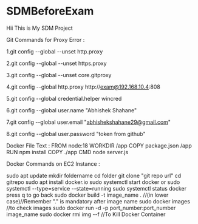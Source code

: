 # SDMBeforeExam

Hii This is My SDM Project

Git Commands for Proxy Error :

1.git config --global --unset http.proxy

2.git config --global --unset https.proxy

3.git config --global --unset core.gitproxy

4.git config --global http.proxy http://exam@192.168.10.4:808

5.git config --global credential.helper wincred

6.git config --global user.name "Abhishek Shahane"

7.git config --global user.email "abhishekshahane29@gmail.com"

8.git config --global user.password "token from github"

Docker File Text : FROM node:18 WORKDIR /app COPY package.json /app RUN npm install COPY ./app CMD node server.js

Docker Commands on EC2 Instance :

sudo apt update
mkdir foldername
cd folder
git clone "git repo url"
cd gitrepo
sudo apt install docker.io
sudo systemctl start docker or
sudo systemctl --type=service --state=running
sudo systemctl status docker
press q to go back
sudo docker build -t image_name . //(in lower case)//Remember "." is mandatory after image name
sudo docker images //to check images
sudo docker run -d -p port_number:port_number image_name
sudo docker rmi img --f //To Kill Docker Container
